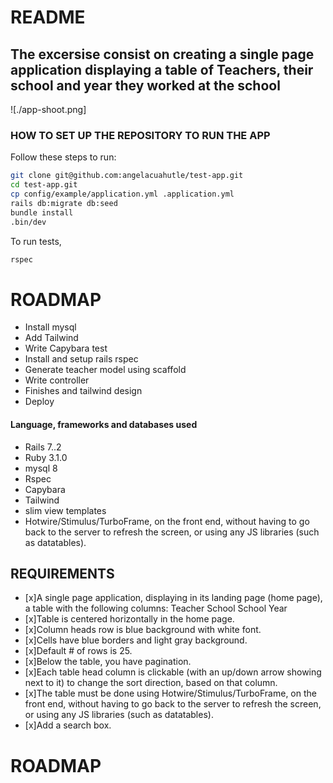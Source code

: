 # README
## The excersise consist on creating a single page application displaying a table of Teachers, their school and year they worked at the school 

![./app-shoot.png]

### HOW TO SET UP THE REPOSITORY TO RUN THE APP

Follow these steps to run:

```sh
git clone git@github.com:angelacuahutle/test-app.git
cd test-app.git
cp config/example/application.yml .application.yml
rails db:migrate db:seed
bundle install
.bin/dev
```

To run tests,

```sh
rspec
```

# ROADMAP

* Install mysql
* Add Tailwind
* Write Capybara test
* Install and setup rails rspec
* Generate teacher model using scaffold
* Write controller
* Finishes and tailwind design 
* Deploy 


#### Language, frameworks and databases used 

- Rails 7..2
- Ruby 3.1.0
- mysql 8
- Rspec 
- Capybara
- Tailwind
- slim view templates
- Hotwire/Stimulus/TurboFrame, on the front end, without having to go back to the server to refresh the screen, or using any JS libraries (such as datatables).

## REQUIREMENTS

- [x]A single page application, displaying in its landing page (home page), a table with the following columns:
Teacher                School                   School Year
- [x]Table is centered horizontally in the home page. 
- [x]Column heads row is blue background with white font.
- [x]Cells have blue borders and light gray background.
- [x]Default # of rows is 25.
- [x]Below the table, you have pagination.
- [x]Each table head column is clickable (with an up/down arrow showing next to it) to change the sort direction, based on that column.
- [x]The table must be done using Hotwire/Stimulus/TurboFrame, on the front end, without having to go back to the server to refresh the    screen, or using any JS libraries (such as datatables).
- [x]Add a search box.

# ROADMAP
